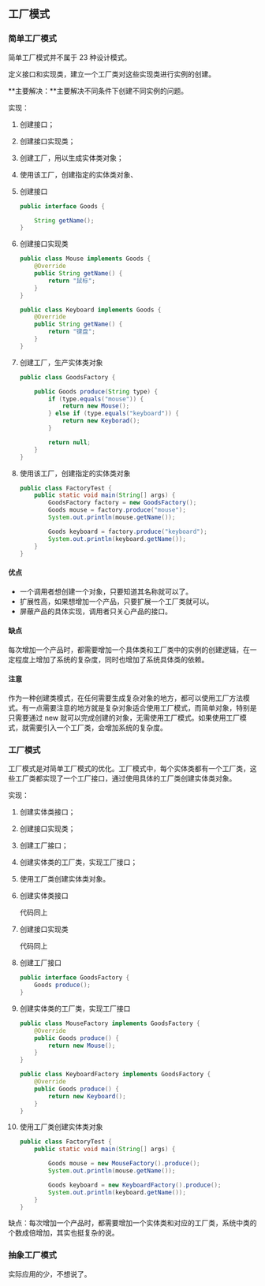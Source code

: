 ## 工厂模式



### 简单工厂模式

简单工厂模式并不属于 23 种设计模式。

定义接口和实现类，建立一个工厂类对这些实现类进行实例的创建。

**主要解决：**主要解决不同条件下创建不同实例的问题。



实现：

1. 创建接口；
2. 创建接口实现类；
3. 创建工厂，用以生成实体类对象；
4. 使用该工厂，创建指定的实体类对象、



1. 创建接口

   ```java
   public interface Goods {
   
       String getName();
   }
   ```

2. 创建接口实现类

   ```java
   public class Mouse implements Goods {
       @Override
       public String getName() {
           return "鼠标";
       }
   }
   ```

   ```java
   public class Keyboard implements Goods {
       @Override
       public String getName() {
           return "键盘";
       }
   }
   ```

3. 创建工厂，生产实体类对象

   ```java
   public class GoodsFactory {
   
       public Goods produce(String type) {
           if (type.equals("mouse")) {
               return new Mouse();
           } else if (type.equals("keyboard")) {
               return new Keyborad();
           }
   
           return null;
       }
   }
   ```

4. 使用该工厂，创建指定的实体类对象

   ```java
   public class FactoryTest {
       public static void main(String[] args) {
           GoodsFactory factory = new GoodsFactory();
           Goods mouse = factory.produce("mouse");
           System.out.println(mouse.getName());
   
           Goods keyboard = factory.produce("keyboard");
           System.out.println(keyboard.getName());
       }
   }
   ```



#### 优点

- 一个调用者想创建一个对象，只要知道其名称就可以了。 
- 扩展性高，如果想增加一个产品，只要扩展一个工厂类就可以。 
- 屏蔽产品的具体实现，调用者只关心产品的接口。



#### 缺点

每次增加一个产品时，都需要增加一个具体类和工厂类中的实例的创建逻辑，在一定程度上增加了系统的复杂度，同时也增加了系统具体类的依赖。



#### 注意

作为一种创建类模式，在任何需要生成复杂对象的地方，都可以使用工厂方法模式。有一点需要注意的地方就是复杂对象适合使用工厂模式，而简单对象，特别是只需要通过 new 就可以完成创建的对象，无需使用工厂模式。如果使用工厂模式，就需要引入一个工厂类，会增加系统的复杂度。



### 工厂模式

工厂模式是对简单工厂模式的优化。工厂模式中，每个实体类都有一个工厂类，这些工厂类都实现了一个工厂接口，通过使用具体的工厂类创建实体类对象。



实现：

1. 创建实体类接口；
2. 创建接口实现类；
3. 创建工厂接口；
4. 创建实体类的工厂类，实现工厂接口；
5. 使用工厂类创建实体类对象。



1. 创建实体类接口

   代码同上

2. 创建接口实现类

   代码同上

3. 创建工厂接口

   ```java
   public interface GoodsFactory {
       Goods produce();
   }
   ```
   
4. 创建实体类的工厂类，实现工厂接口

   ```java
   public class MouseFactory implements GoodsFactory {
       @Override
       public Goods produce() {
           return new Mouse();
       }
   }
   ```

   ```java
   public class KeyboardFactory implements GoodsFactory {
       @Override
       public Goods produce() {
           return new Keyboard();
       }
   }
   ```

5. 使用工厂类创建实体类对象

   ```java
   public class FactoryTest {
       public static void main(String[] args) {
   
           Goods mouse = new MouseFactory().produce();
           System.out.println(mouse.getName());
   
           Goods keyboard = new KeyboardFactory().produce();
           System.out.println(keyboard.getName());
       }
   }
   ```



缺点：每次增加一个产品时，都需要增加一个实体类和对应的工厂类，系统中类的个数成倍增加，其实也挺复杂的说。



### 抽象工厂模式

实际应用的少，不想说了。